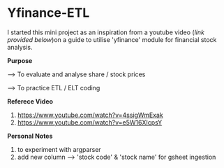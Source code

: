 # Yfinance-ETL

I started this mini project as an inspiration from a youtube video (*link provided below*)on a guide to utilise 'yfinance' module for financial stock analysis. 


**Purpose**

--> To evaluate and analyse share / stock prices

--> To practice ETL / ELT coding


**Referece Video**
1. https://www.youtube.com/watch?v=4ssigWmExak 
2. https://www.youtube.com/watch?v=e5W16XIcpsY 


**Personal Notes**
1. to experiment with argparser
2. add new column --> 'stock code' & 'stock name' for gsheet ingestion
